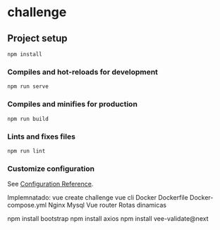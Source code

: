 # challenge

## Project setup
```
npm install
```

### Compiles and hot-reloads for development
```
npm run serve
```

### Compiles and minifies for production
```
npm run build
```

### Lints and fixes files
```
npm run lint
```

### Customize configuration
See [Configuration Reference](https://cli.vuejs.org/config/).



Implemnatado:
vue create challenge
vue cli
Docker
Dockerfile
Docker-compose.yml
Nginx
Mysql
Vue router
Rotas dinamicas


npm install bootstrap
npm install axios
npm install vee-validate@next

